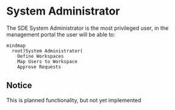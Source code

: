# System Administrator
The SDE System Administrator is the most privileged user, in the management portal the user will be able to:

```mermaid
mindmap
  root)System Administrator(
    Define Workspaces
    Map Users to Workspace
    Approve Requests
```

## Notice
This is planned functionality, but not yet implemented